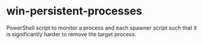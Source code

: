 # win-persistent-processes
PowerShell script to monitor a process and each spawner script such that it is significantly harder to remove the target process.
